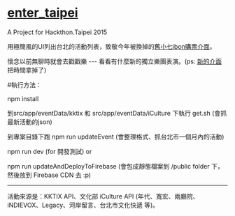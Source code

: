 # [enter_taipei](https://enter.taipei)
A Project for Hackthon.Taipei 2015

用極簡風的UI列出台北的活動列表，致敬今年被換掉的[舊小七ibon購票介面](http://www.ghfff.org.tw/images/ibon/ticket_step7.jpg )。

懷念以前無聊時就會去戳戳樂 --- 看看有什麼新的獨立樂團表演。(ps: [新的介面](http://www.ticket.com.tw/infor/ibon/ibon07.jpg)把時間拿掉了)


#執行方法：

npm install

到src/app/eventData/kktix 和 src/app/eventData/iCulture 下執行 get.sh (會抓最新活動的json)

到專案目錄下跑 npm run updateEvent (會整理格式、抓台北市一個月內的活動)

npm run dev (for 開發測試) or

npm run updateAndDeployToFirebase (會包成靜態檔案到 /public folder 下，然後放到 Firebase CDN 去 :p)

---
活動來源是：KKTIX API、文化部 iCulture API (年代、寬宏、兩廳院、iNDIEVOX、Legacy、河岸留言、台北市文化快遞 等)。
